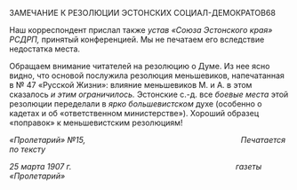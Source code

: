 ЗАМЕЧАНИЕ К РЕЗОЛЮЦИИ ЭСТОНСКИХ СОЦИАЛ-ДЕМОКРАТОВ68

Наш корреспондент прислал также _устав «Союза Эстонского края» РСДРП,_ приня­тый конференцией. Мы не печатаем его вследствие недостатка места.

Обращаем внимание читателей на резолюцию о Думе. Из нее ясно видно, что осно­вой послужила резолюция меньшевиков, напечатанная в № 47 «Русской Жизни»: влия­ние меньшевиков М. и А. в этом сказалось _и этим ограничилось._ Эстонские с.-д. все _боевые места_ этой резолюции переделали в _ярко большевистском_ духе (особенно о кадетах и об «ответственном министерстве»). Хороший образец «поправок» к меньше­вистским резолюциям!

_«Пролетарий» №15,                                                                       Печатается по тексту_

_25 марта 1907 г.                                                                           газеты «Пролетарий»_